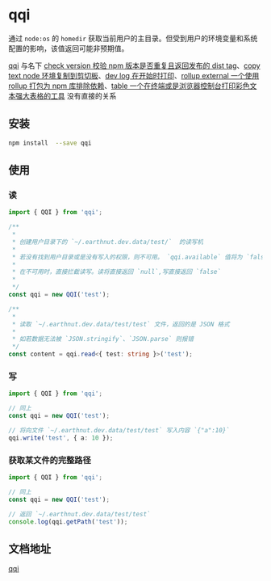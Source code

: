 # qqi

通过 `node:os` 的 `homedir` 获取当前用户的主目录。但受到用户的环境变量和系统配置的影响，该值返回可能非预期值。

[qqi](https://www.npmjs.com/package/qqi) 与名下 [check version 校验 npm 版本是否重复且返回发布的 dist tag](https://www.npmjs.com/package/@qqi/check-version)、[copy text node 环境复制到剪切板](https://www.npmjs.com/package/@qqi/copy-text)、[dev log 在开始时打印](https://www.npmjs.com/package/@qqi/dev-log)、[rollup external 一个使用 rollup 打包为 npm 库排除依赖](https://www.npmjs.com/package/@qqi/rollup-external)、[table 一个在终端或是浏览器控制台打印彩色文本强大表格的工具](https://www.npmjs.com/package/@qqi/table) 没有直接的关系

## 安装

```bash
npm install  --save qqi
```

## 使用

### 读

```ts
import { QQI } from 'qqi';

/**
 *
 * 创建用户目录下的 `~/.earthnut.dev.data/test/`  的读写机
 *
 * 若没有找到用户目录或是没有写入的权限，则不可用。 `qqi.available` 值将为 `false`
 *
 * 在不可用时，直接拦截读写。读将直接返回 `null`,写直接返回 `false`
 *
 */
const qqi = new QQI('test');

/**
 *
 * 读取 `~/.earthnut.dev.data/test/test` 文件，返回的是 JSON 格式
 *
 * 如若数据无法被 `JSON.stringify`、`JSON.parse` 则报错
 */
const content = qqi.read<{ test: string }>('test');
```

### 写

```ts
import { QQI } from 'qqi';

// 同上
const qqi = new QQI('test');

// 将向文件 `~/.earthnut.dev.data/test/test` 写入内容 `{"a":10}`
qqi.write('test', { a: 10 });
```

### 获取某文件的完整路径

```ts
import { QQI } from 'qqi';

// 同上
const qqi = new QQI('test');

// 返回 `~/.earthnut.dev.data/test/test`
console.log(qqi.getPath('test'));
```

## 文档地址

[qqi](https://earthnut.dev/npm/qqi/core)

